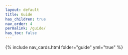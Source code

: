 ```yaml
---
layout: default
title: Guide
has_children: true
nav_order: 4
permalink: /guide/
has_toc: false
---
```


{% include nav_cards.html folder="guide" yml="true" %}